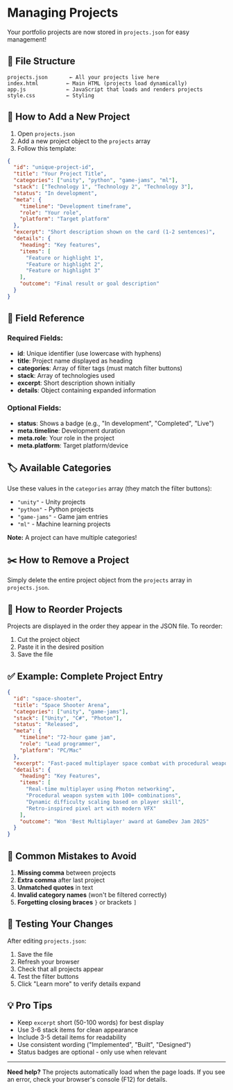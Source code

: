 # Managing Projects

Your portfolio projects are now stored in `projects.json` for easy management!

## 📁 File Structure

```
projects.json       ← All your projects live here
index.html         ← Main HTML (projects load dynamically)
app.js             ← JavaScript that loads and renders projects
style.css          ← Styling
```

## 🎯 How to Add a New Project

1. Open `projects.json`
2. Add a new project object to the `projects` array
3. Follow this template:

```json
{
  "id": "unique-project-id",
  "title": "Your Project Title",
  "categories": ["unity", "python", "game-jams", "ml"],
  "stack": ["Technology 1", "Technology 2", "Technology 3"],
  "status": "In development",
  "meta": {
    "timeline": "Development timeframe",
    "role": "Your role",
    "platform": "Target platform"
  },
  "excerpt": "Short description shown on the card (1-2 sentences)",
  "details": {
    "heading": "Key features",
    "items": [
      "Feature or highlight 1",
      "Feature or highlight 2",
      "Feature or highlight 3"
    ],
    "outcome": "Final result or goal description"
  }
}
```

## 📝 Field Reference

### Required Fields:
- **id**: Unique identifier (use lowercase with hyphens)
- **title**: Project name displayed as heading
- **categories**: Array of filter tags (must match filter buttons)
- **stack**: Array of technologies used
- **excerpt**: Short description shown initially
- **details**: Object containing expanded information

### Optional Fields:
- **status**: Shows a badge (e.g., "In development", "Completed", "Live")
- **meta.timeline**: Development duration
- **meta.role**: Your role in the project
- **meta.platform**: Target platform/device

## 🏷️ Available Categories

Use these values in the `categories` array (they match the filter buttons):
- `"unity"` - Unity projects
- `"python"` - Python projects
- `"game-jams"` - Game jam entries
- `"ml"` - Machine learning projects

**Note:** A project can have multiple categories!

## ✂️ How to Remove a Project

Simply delete the entire project object from the `projects` array in `projects.json`.

## 🔄 How to Reorder Projects

Projects are displayed in the order they appear in the JSON file. To reorder:
1. Cut the project object
2. Paste it in the desired position
3. Save the file

## ✅ Example: Complete Project Entry

```json
{
  "id": "space-shooter",
  "title": "Space Shooter Arena",
  "categories": ["unity", "game-jams"],
  "stack": ["Unity", "C#", "Photon"],
  "status": "Released",
  "meta": {
    "timeline": "72-hour game jam",
    "role": "Lead programmer",
    "platform": "PC/Mac"
  },
  "excerpt": "Fast-paced multiplayer space combat with procedural weapon generation and skill-based matchmaking.",
  "details": {
    "heading": "Key Features",
    "items": [
      "Real-time multiplayer using Photon networking",
      "Procedural weapon system with 100+ combinations",
      "Dynamic difficulty scaling based on player skill",
      "Retro-inspired pixel art with modern VFX"
    ],
    "outcome": "Won 'Best Multiplayer' award at GameDev Jam 2025"
  }
}
```

## 🚨 Common Mistakes to Avoid

1. **Missing comma** between projects
2. **Extra comma** after last project
3. **Unmatched quotes** in text
4. **Invalid category names** (won't be filtered correctly)
5. **Forgetting closing braces** `}` or brackets `]`

## 🔧 Testing Your Changes

After editing `projects.json`:
1. Save the file
2. Refresh your browser
3. Check that all projects appear
4. Test the filter buttons
5. Click "Learn more" to verify details expand

## 💡 Pro Tips

- Keep `excerpt` short (50-100 words) for best display
- Use 3-6 stack items for clean appearance
- Include 3-5 detail items for readability
- Use consistent wording ("Implemented", "Built", "Designed")
- Status badges are optional - only use when relevant

---

**Need help?** The projects automatically load when the page loads. If you see an error, check your browser's console (F12) for details.
